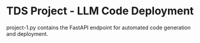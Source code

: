 # TDS Project - LLM Code Deployment
project-1.py contains the FastAPI endpoint for automated code generation and deployment.
